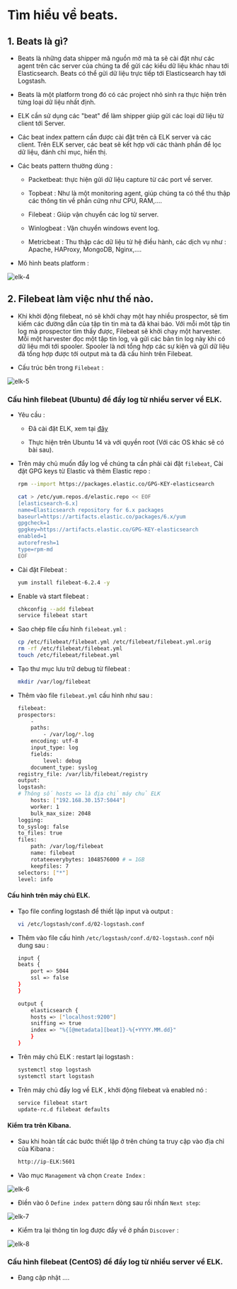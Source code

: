 # Tìm hiểu về beats.

## 1. Beats là gì?

- Beats là những data shipper mã nguồn mở mà ta sẽ cài đặt như các agent trên các server của chúng ta để gửi các kiểu dữ liệu khác nhau tới Elasticsearch. Beats có thể gửi dữ liệu trực tiếp tới Elasticsearch hay tới Logstash.

- Beats là một platform trong đó có các project nhỏ sinh ra thực hiện trên từng loại dữ liệu nhất định.

- ELK cần sử dụng các "beat" để làm shipper giúp gửi các loại dữ liệu từ client tới Server.

- Các beat index pattern cần được cài đặt trên cả ELK server và các client. Trên ELK server, các beat sẽ kết hợp với các thành phần để lọc dữ liệu, đánh chỉ mục, hiển thị.

- Các beats pattern thường dùng :

    - Packetbeat: thực hiện gửi dữ liệu capture từ các port về server.

    - Topbeat : Như là một monitoring agent, giúp chúng ta có thể thu thập các thông tin về phần cứng như CPU, RAM,....

    - Filebeat : Giúp vận chuyển các log từ server.

    - Winlogbeat : Vận chuyển windows event log.

    - Metricbeat : Thu thập các dữ liệu từ hệ điều hành, các dịch vụ như : Apache, HAProxy, MongoDB, Nginx,....

- Mô hình beats platform :

![elk-4](/images/elk-4.PNG)

## 2. Filebeat làm việc như thế nào.

- Khi khởi động filebeat, nó sẽ khởi chạy một hay nhiều prospector, sẽ tìm kiếm các đường dẫn của tập tin tin mà ta đã khai báo. Với mỗi môt tập tin log mà prospector tìm thấy được, Filebeat sẽ khởi chạy một harvester. Mỗi một harvester đọc một tập tin log, và gửi các bản tin log này khi có dữ liệu mới tới spooler. Spooler là nơi tổng hợp các sự kiện và gửi dữ liệu đã tổng hợp được tới output mà ta đã cấu hình trên Filebeat.

- Cấu trúc bên trong `Filebeat` :

![elk-5](/images/elk-5.PNG)

### Cấu hình filebeat (Ubuntu) để đẩy log từ nhiều server về ELK.

- Yêu cầu :

    - Đã cài đặt ELK, xem tại [đây](https://github.com/datkk06/tong-hop/blob/master/Ghi%20chep%20ELK/2.Cai-dat-ELK.md)

    - Thực hiện trên Ubuntu 14 và với quyền root (Với các OS khác sẽ có bài sau).

- Trên máy chủ muốn đẩy log về chúng ta cần phải cài đặt `filebeat`, Cài đặt GPG keys từ Elastic và thêm Elastic repo :

    ```sh
    rpm --import https://packages.elastic.co/GPG-KEY-elasticsearch

    cat > /etc/yum.repos.d/elastic.repo << EOF
    [elasticsearch-6.x]
    name=Elasticsearch repository for 6.x packages
    baseurl=https://artifacts.elastic.co/packages/6.x/yum
    gpgcheck=1
    gpgkey=https://artifacts.elastic.co/GPG-KEY-elasticsearch
    enabled=1
    autorefresh=1
    type=rpm-md
    EOF
    ```

- Cài đặt Filebeat :

    ```sh
    yum install filebeat-6.2.4 -y
    ```

- Enable và start filebeat :

    ```sh
    chkconfig --add filebeat
    service filebeat start
    ```

- Sao chép file cấu hình `filebeat.yml` :

    ```sh
    cp /etc/filebeat/filebeat.yml /etc/filebeat/filebeat.yml.orig
    rm -rf /etc/filebeat/filebeat.yml
    touch /etc/filebeat/filebeat.yml
    ```

- Tạo thư mục lưu trữ debug từ filebeat :

    ```sh
    mkdir /var/log/filebeat
    ```

- Thêm vào file `filebeat.yml` cấu hình như sau :

    ```sh
    filebeat:
    prospectors:
        -
        paths:
            - /var/log/*.log
        encoding: utf-8
        input_type: log
        fields:
            level: debug
        document_type: syslog
    registry_file: /var/lib/filebeat/registry
    output:
    logstash:
    # Thông số hosts => là địa chỉ máy chủ ELK
        hosts: ["192.168.30.157:5044"]
        worker: 1
        bulk_max_size: 2048
    logging:
    to_syslog: false
    to_files: true
    files:
        path: /var/log/filebeat
        name: filebeat
        rotateeverybytes: 1048576000 # = 1GB
        keepfiles: 7
    selectors: ["*"]
    level: info
    ```

#### Cấu hình trên máy chủ ELK.

- Tạo file confing logstash để thiết lập input và output :

    ```sh
    vi /etc/logstash/conf.d/02-logstash.conf
    ```

- Thêm vào file cấu hình `/etc/logstash/conf.d/02-logstash.conf` nội dung sau :

    ```sh
    input {
    beats {
        port => 5044
        ssl => false
    }
    }

    output {
        elasticsearch {
        hosts => ["localhost:9200"]
        sniffing => true
        index => "%{[@metadata][beat]}-%{+YYYY.MM.dd}"
        }
    }

    ```

- Trên máy chủ ELK : restart lại logstash :

    ```sh
    systemctl stop logstash
    systemctl start logstash
    ```

- Trên máy chủ đẩy log về ELK , khởi động filebeat và enabled nó :

    ```sh
    service filebeat start
    update-rc.d filebeat defaults
    ```

#### Kiểm tra trên Kibana.

- Sau khi hoàn tất các bước thiết lập ở trên chúng ta truy cập vào địa chỉ của Kibana :

    ```sh
    http://ip-ELK:5601
    ```

- Vào mục `Management` và chọn `Create Index` :

![elk-6](/images/elk-6.png)

- Điền vào ô `Define index pattern` dòng sau  rồi nhấn `Next step`:

![elk-7](/images/elk-7.png)

- Kiểm tra lại thông tin log được đẩy về ở phần `Discover` :

![elk-8](/images/elk-8.png)

### Cấu hình filebeat (CentOS) để đẩy log từ nhiều server về ELK.

- Đang cập nhật ....